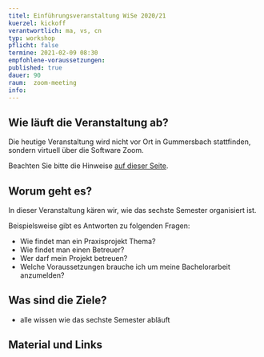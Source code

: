 ```yaml
---
titel: Einführungsveranstaltung WiSe 2020/21
kuerzel: kickoff
verantwortlich: ma, vs, cn
typ: workshop
pflicht: false
termine: 2021-02-09 08:30
empfohlene-voraussetzungen: 
published: true
dauer: 90
raum:  zoom-meeting
info: 
---
```



## Wie läuft die Veranstaltung ab?

Die heutige Veranstaltung wird nicht vor Ort in Gummersbach stattfinden, sondern virtuell über die Software Zoom.

Beachten Sie bitte die Hinweise [auf dieser Seite](/mi-bachelor-praxisprojektseminar/hinweise-onlinesessions).

## Worum geht es?
In dieser Veranstaltung kären wir, wie das sechste Semester organisiert ist.

Beispielsweise gibt es Antworten zu folgenden Fragen:
* Wie findet man ein Praxisprojekt Thema?
* Wie findet man einen Betreuer?
* Wer darf mein Projekt betreuen?
* Welche Voraussetzungen brauche ich um meine Bachelorarbeit anzumelden?


## Was sind die Ziele?
- alle wissen wie das sechste Semester abläuft


## Material und Links


